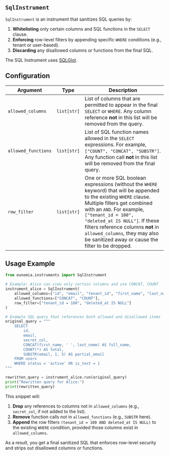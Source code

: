 ## `SqlInstrument` 

`SqlInstrument` is an instrument that sanitizes SQL queries by:

1. **Whitelisting** only certain columns and SQL functions in the `SELECT` clause.  
2. **Enforcing** row-level filters by appending specific `WHERE` conditions (e.g., tenant or user-based).  
3. **Discarding** any disallowed columns or functions from the final SQL.

The SQL Instrument uses [SQLGlot][sql-glot-website].

## Configuration

| Argument           | Type           | Description                                                                                                                                                                                                                                                                                                                                               |
| ------------------ | ------------- | --------------------------------------------------------------------------------------------------------------------------------------------------------------------------------------------------------------------------------------------------------------------------------------------------------------------------------------------------------- |
| `allowed_columns`  | `list[str]`   | List of columns that are permitted to appear in the final `SELECT` or `WHERE`. Any column reference **not** in this list will be removed from the query.                                                                                                                                                                                                 |
| `allowed_functions`| `list[str]`   | List of SQL function names allowed in the `SELECT` expressions. For example, `["COUNT", "CONCAT", "SUBSTR"]`. Any function call **not** in this list will be removed from the final query.                                                                                                                                                                  |
| `row_filter`       | `list[str]`   | One or more SQL boolean expressions (without the `WHERE` keyword) that will be appended to the existing `WHERE` clause. Multiple filters get combined with an `AND`. For example, `["tenant_id = 100", "deleted_at IS NULL"]`. If these filters reference columns **not** in `allowed_columns`, they may also be sanitized away or cause the filter to be dropped. |

## Usage Example

```py title="examples/sql_instrument_usage.py"
from eunomia.instruments import SqlInstrument

# Example: Alice can view only certain columns and use CONCAT, COUNT
instrument_alice = SqlInstrument(
    allowed_columns=["id", "email", "tenant_id", "first_name", "last_name"],
    allowed_functions=["CONCAT", "COUNT"],
    row_filter=["tenant_id = 100", "deleted_at IS NULL"]
)

# Example SQL query that references both allowed and disallowed items
original_query = """
    SELECT
        id,
        email,
        secret_col,
        CONCAT(first_name, ' ', last_name) AS full_name,
        COUNT(*) AS total,
        SUBSTR(email, 1, 5) AS partial_email
    FROM users
    WHERE status = 'active' OR is_test = 1
"""

rewritten_query = instrument_alice.run(original_query)
print("Rewritten query for Alice:")
print(rewritten_query)
```

This snippet will:

1. **Drop** any references to columns not in `allowed_columns` (e.g., `secret_col`, if not added to the list).  
2. **Remove** function calls not in `allowed_functions` (e.g., `SUBSTR` here).  
3. **Append** the row filters `(tenant_id = 100 AND deleted_at IS NULL)` to the existing `WHERE` condition, provided those columns exist in `allowed_columns`.  

As a result, you get a final sanitized SQL that enforces row-level security and strips out disallowed columns or functions.

[sql-glot-website]: https://sqlglot.com/sqlglot.html